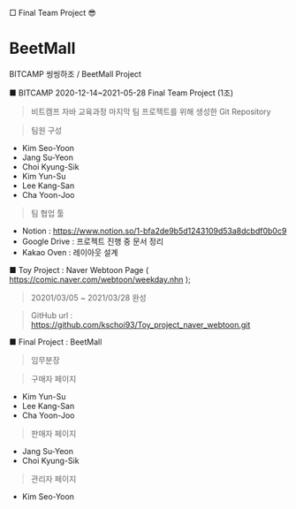 □ Final Team Project 😎
# BeetMall
BITCAMP 씽씽하조 / BeetMall Project

■ BITCAMP 2020-12-14~2021-05-28 Final Team Project (1조)

> 비트캠프 자바 교육과정 마지막 팀 프로젝트를 위해 생성한 Git Repository

> 팀원 구성 
 - Kim Seo-Yoon 
 - Jang Su-Yeon 
 - Choi Kyung-Sik 
 - Kim Yun-Su 
 - Lee Kang-San 
 - Cha Yoon-Joo

> 팀 협업 툴
 - Notion : https://www.notion.so/1-bfa2de9b5d1243109d53a8dcbdf0b0c9
 - Google Drive : 프로젝트 진행 중 문서 정리
 - Kakao Oven : 레이아웃 설계

■ Toy Project : Naver Webtoon Page ( https://comic.naver.com/webtoon/weekday.nhn );

> 20201/03/05 ~ 2021/03/28 완성

> GitHub url : https://github.com/kschoi93/Toy_project_naver_webtoon.git


■ Final Project : BeetMall
> 임무분장

> 구매자 페이지
 - Kim Yun-Su 
 - Lee Kang-San 
 - Cha Yoon-Joo
> 판매자 페이지
 - Jang Su-Yeon 
 - Choi Kyung-Sik 
> 관리자 페이지
 - Kim Seo-Yoon 
